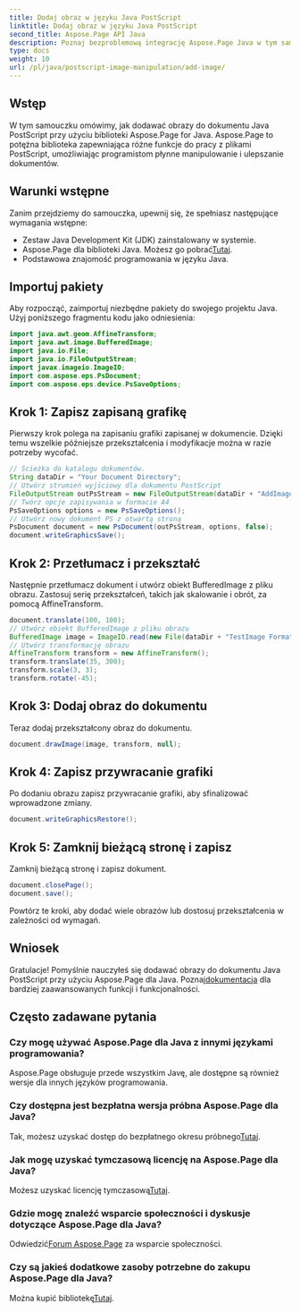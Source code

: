 ```yaml
---
title: Dodaj obraz w języku Java PostScript
linktitle: Dodaj obraz w języku Java PostScript
second_title: Aspose.Page API Java
description: Poznaj bezproblemową integrację Aspose.Page Java w tym samouczku na temat dodawania obrazów do dokumentów PostScript. Zwiększ swoje możliwości manipulowania dokumentami.
type: docs
weight: 10
url: /pl/java/postscript-image-manipulation/add-image/
---
```

## Wstęp
W tym samouczku omówimy, jak dodawać obrazy do dokumentu Java PostScript przy użyciu biblioteki Aspose.Page for Java. Aspose.Page to potężna biblioteka zapewniająca różne funkcje do pracy z plikami PostScript, umożliwiając programistom płynne manipulowanie i ulepszanie dokumentów.
## Warunki wstępne
Zanim przejdziemy do samouczka, upewnij się, że spełniasz następujące wymagania wstępne:
- Zestaw Java Development Kit (JDK) zainstalowany w systemie.
-  Aspose.Page dla biblioteki Java. Możesz go pobrać[Tutaj](https://releases.aspose.com/page/java/).
- Podstawowa znajomość programowania w języku Java.
## Importuj pakiety
Aby rozpocząć, zaimportuj niezbędne pakiety do swojego projektu Java. Użyj poniższego fragmentu kodu jako odniesienia:
```java
import java.awt.geom.AffineTransform;
import java.awt.image.BufferedImage;
import java.io.File;
import java.io.FileOutputStream;
import javax.imageio.ImageIO;
import com.aspose.eps.PsDocument;
import com.aspose.eps.device.PsSaveOptions;
```
## Krok 1: Zapisz zapisaną grafikę
Pierwszy krok polega na zapisaniu grafiki zapisanej w dokumencie. Dzięki temu wszelkie późniejsze przekształcenia i modyfikacje można w razie potrzeby wycofać.
```java
// Ścieżka do katalogu dokumentów.
String dataDir = "Your Document Directory";
// Utwórz strumień wyjściowy dla dokumentu PostScript
FileOutputStream outPsStream = new FileOutputStream(dataDir + "AddImage_outPS.ps");
// Twórz opcje zapisywania w formacie A4
PsSaveOptions options = new PsSaveOptions();
// Utwórz nowy dokument PS z otwartą stroną
PsDocument document = new PsDocument(outPsStream, options, false);
document.writeGraphicsSave();
```
## Krok 2: Przetłumacz i przekształć
Następnie przetłumacz dokument i utwórz obiekt BufferedImage z pliku obrazu. Zastosuj serię przekształceń, takich jak skalowanie i obrót, za pomocą AffineTransform.
```java
document.translate(100, 100);
// Utwórz obiekt BufferedImage z pliku obrazu
BufferedImage image = ImageIO.read(new File(dataDir + "TestImage Format24bppRgb.jpg"));
// Utwórz transformację obrazu
AffineTransform transform = new AffineTransform();
transform.translate(35, 300);
transform.scale(3, 3);
transform.rotate(-45);
```
## Krok 3: Dodaj obraz do dokumentu
Teraz dodaj przekształcony obraz do dokumentu.
```java
document.drawImage(image, transform, null);
```
## Krok 4: Zapisz przywracanie grafiki
Po dodaniu obrazu zapisz przywracanie grafiki, aby sfinalizować wprowadzone zmiany.
```java
document.writeGraphicsRestore();
```
## Krok 5: Zamknij bieżącą stronę i zapisz
Zamknij bieżącą stronę i zapisz dokument.
```java
document.closePage();
document.save();
```
Powtórz te kroki, aby dodać wiele obrazów lub dostosuj przekształcenia w zależności od wymagań.
## Wniosek
 Gratulacje! Pomyślnie nauczyłeś się dodawać obrazy do dokumentu Java PostScript przy użyciu Aspose.Page dla Java. Poznaj[dokumentacja](https://reference.aspose.com/page/java/) dla bardziej zaawansowanych funkcji i funkcjonalności.
## Często zadawane pytania
### Czy mogę używać Aspose.Page dla Java z innymi językami programowania?
Aspose.Page obsługuje przede wszystkim Javę, ale dostępne są również wersje dla innych języków programowania.
### Czy dostępna jest bezpłatna wersja próbna Aspose.Page dla Java?
 Tak, możesz uzyskać dostęp do bezpłatnego okresu próbnego[Tutaj](https://releases.aspose.com/).
### Jak mogę uzyskać tymczasową licencję na Aspose.Page dla Java?
 Możesz uzyskać licencję tymczasową[Tutaj](https://purchase.aspose.com/temporary-license/).
### Gdzie mogę znaleźć wsparcie społeczności i dyskusje dotyczące Aspose.Page dla Java?
 Odwiedzić[Forum Aspose.Page](https://forum.aspose.com/c/page/39) za wsparcie społeczności.
### Czy są jakieś dodatkowe zasoby potrzebne do zakupu Aspose.Page dla Java?
 Można kupić bibliotekę[Tutaj](https://purchase.aspose.com/buy).
